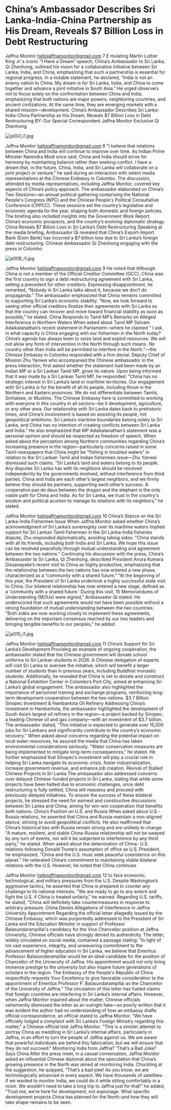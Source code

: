# China’s Ambassador Describes Sri Lanka-India-China Partnership as His Dream, Reveals $7 Billion Loss in Debt Restructuring

Jaffna Monitor
hellojaffnamonitor@gmail.com
7
E
mulating Martin Luther King Jr.'s iconic “I Have a 
Dream” speech, China’s Ambassador to Sri Lanka, 
Qi Zhenhong, outlined his vision for a collaborative 
initiative between Sri Lanka, India, and China, 
emphasizing that such a partnership is essential for 
regional progress. In a notable statement, he declared, 
“India is not an enemy nation to China. My dream is 
for Sri Lanka, India, and China to come together and 
advance a joint initiative in South Asia.”
He urged observers not to focus solely on the 
confrontation between China and India, emphasizing 
that both nations are major powers, neighboring 
countries, and ancient civilizations. At the same 
time, they are emerging markets with a 
shared mission—development.
China’s Ambassador Describes 
Sri Lanka-India-China 
Partnership as His Dream, 
Reveals $7 Billion Loss 
in Debt Restructuring
BY: 
Our Special Correspondent
Jaffna Monitor Exclusive
Qi Zhenhong

![p007_i1.jpg](images_out/004_chinas_ambassador_describes_sri_lanka_india_china_/p007_i1.jpg)

Jaffna Monitor
hellojaffnamonitor@gmail.com
8
"I believe that relations between China and 
India will continue to improve over time. 
As Indian Prime Minister Narendra Modi 
once said, China and India should strive 
for harmony by maintaining balance rather 
than seeking conflict. I have a dream that, in 
the future, China, India, and Sri Lanka will 
collaborate on a joint project or venture," he 
said during an interaction with select media 
representatives at the Chinese Embassy in 
Colombo.
The discussion, attended by media 
representatives, including Jaffna Monitor, 
covered key aspects of China’s policy 
approach. The ambassador elaborated on 
China’s Two Sessions—an annual political 
gathering comprising the National People's 
Congress (NPC) and the Chinese People's 
Political Consultative Conference (CPPCC). 
These sessions set the country’s legislative and 
economic agenda for the year, shaping both 
domestic and foreign policies. The briefing 
also included insights into the Government 
Work Report, China’s economic prospects, and 
the country’s evolving diplomatic strategy.
China Reveals $7 Billion Loss in Sri 
Lanka’s Debt Restructuring
Speaking at the media briefing, Ambassador 
Qi revealed that China’s Export-Import Bank 
(Exim Bank) has incurred a $7 billion loss 
due to Sri Lanka’s foreign debt restructuring. 
Chinese Ambassador Qi Zhenhong engaging with the press in Colombo

![p008_i1.jpg](images_out/004_chinas_ambassador_describes_sri_lanka_india_china_/p008_i1.jpg)

Jaffna Monitor
hellojaffnamonitor@gmail.com
9
He noted that Although China is not a 
member of the Official Creditor Committee 
(OCC), China was the first country to sign 
a debt restructuring agreement with Sri 
Lanka, setting a precedent for other creditors. 
Expressing disappointment, he remarked, 
“Nobody in Sri Lanka talks about it, because 
we don’t do propaganda.”
The ambassador emphasized that China 
remains committed to supporting Sri Lanka’s 
economic stability. "Now, we look forward to 
seeing other official creditors finalize their 
agreements with Sri Lanka so that the country 
can recover and move toward financial 
stability as soon as possible," he stated.
China Responds to Tamil MP’s Remarks 
on Alleged Interference in Northern 
Waters
When asked about Tamil MP Selvam 
Adaikalanathan’s recent statement in 
Parliament—where he claimed " I ask, in what 
capacity is China engaging with our fishermen 
in the North today? China’s agenda has always 
been to seize land and exploit resources. We 
will not allow any form of intervention in the 
North through such means. No country other 
than India will be permitted to interfere in the 
North."—the Chinese Embassy in Colombo 
responded with a firm denial.
Deputy Chief of Mission  Zhu Yanwei who 
accompanied the Chinese ambassador in 
the press interaction, first asked whether the 
statement had been made by an Indian MP 
or a Sri Lankan Tamil MP, given its nature. 
Upon being informed that it was made by a 
Sri Lankan Tamil MP, he responded: "China 
has no strategic interest in Sri Lanka’s land or 
maritime territories. Our engagement with 
Sri Lanka is for the benefit of all its people, 
including those in the Northern and Eastern 
provinces. We do not differentiate between 
Tamils, Sinhalese, or Muslims. The Chinese 
Embassy here is committed to working with 
everyone in this country in all sectors—be it 
development, agriculture, or any other area. 
Our relationship with Sri Lanka dates back to 
prehistoric times, and China’s involvement is 
based on assisting its people, not geopolitical 
ambitions. Sri Lanka’s maritime boundaries 
belong solely to Sri Lanka, and China has no 
intention of creating conflicts between Sri 
Lanka and India."
He also emphasized that MP Adaikalanathan’s 
statement was a personal opinion and should 
be respected as freedom of speech.
When asked about the perception among 
Northern communities regarding China’s 
increasing presence in the region—particularly 
concerns raised in some Tamil newspapers 
that China might be "fishing in troubled 
waters" in relation to the Sri Lankan Tamil 
and Indian fishermen issue—Zhu Yanwei 
dismissed such claims.
"Sri Lanka’s land and waters belong to its 
people. Any disputes Sri Lanka has with its 
neighbors should be resolved independently 
by the governments involved, without 
interference from third parties.
China and India are each other’s largest 
neighbors, and we firmly believe they should 
be partners, supporting each other’s success. A 
cooperative pas de deux between the dragon 
and the elephant is the only viable path for 
China and India.
As for Sri Lanka, we trust in the country's 
wisdom and political acumen to manage its 
relations with its neighbors," he stated.

Jaffna Monitor
hellojaffnamonitor@gmail.com
10
China’s Stance on the Sri Lanka-India 
Fishermen Issue
When Jaffna Monitor asked whether China’s 
acknowledgment of Sri Lanka’s sovereignty 
over its maritime waters implied support 
for Sri Lankan Tamil fishermen in the Sri 
Lanka-India fisheries dispute, Zhu responded 
diplomatically, avoiding taking sides: "China 
stands with all its friends, including both 
India and Sri Lanka. We hope this issue 
can be resolved peacefully through mutual 
understanding and agreement between the 
two nations."
Continuing his discussion with the press, 
China’s Ambassador to Sri Lanka, Qi 
Zhenhong, described President Anura Kumara 
Dissanayake’s recent visit to China as highly 
productive, emphasizing that the relationship 
between the two nations has now entered a 
new phase, characterized as a “community 
with a shared future.”
"At the beginning of this year, the President 
of Sri Lanka undertook a highly successful 
state visit to China. Our bilateral relationship 
has now entered a new stage, defined as a 
'community with a shared future.' During this 
visit, 15 Memorandums of Understanding 
(MOUs) were signed," Ambassador Qi stated.
He underscored that such agreements would 
not have been possible without a strong 
foundation of mutual understanding between 
the two countries. "Both sides are now working 
closely to implement these agreements, 
delivering on the important consensus reached 
by our two leaders and bringing tangible 
benefits to our peoples," he added.

![p010_i1.jpg](images_out/004_chinas_ambassador_describes_sri_lanka_india_china_/p010_i1.jpg)

Jaffna Monitor
hellojaffnamonitor@gmail.com
11
China’s Support for Sri Lanka’s 
Development
Providing an example of ongoing cooperation, 
the ambassador stated that the Chinese 
government will donate school uniforms to Sri 
Lankan students in 2026. A Chinese delegation 
of experts will visit Sri Lanka to oversee the 
initiative, which will benefit a larger number 
of students than in previous years, including 
Buddhist monastic students.
Additionally, he revealed that China is set to 
donate and construct a National Exhibition 
Center in Colombo’s Port City, aimed at 
enhancing Sri Lanka’s global engagement.
The ambassador also highlighted the 
importance of personnel training and 
exchange programs, reinforcing long-term 
development cooperation between the two 
nations.
$3.7 Billion Sinopec Investment & 
Hambantota Oil Refinery
Addressing China’s investment in Hambantota, 
the ambassador highlighted the development 
of South Asia’s largest oil refinery in the 
region—a project backed by Sinopec, a leading 
Chinese oil and gas company—with an 
investment of $3.7 billion.
The ambassador stated, "This initiative is 
expected to generate over 15,000 jobs for Sri 
Lankans and significantly contribute to the 
country’s economic recovery."
When asked about concerns regarding the 
potential impact on local water resources, 
he assured the media that China has taken 
environmental considerations seriously. "Water 
conservation measures are being implemented 
to mitigate long-term consequences," he 
stated.
He further emphasized that Sinopec’s 
investment will play a crucial role in helping 
Sri Lanka navigate its economic crisis, foster 
industrialization, increase government 
revenue, and enhance job creation.
Revival of Stalled Chinese Projects in Sri 
Lanka
The ambassador also addressed concerns 
over delayed Chinese-funded projects in Sri 
Lanka, stating that while some projects have 
been halted due to economic challenges, once 
debt restructuring is fully settled, China will 
reassess and proceed with previously delayed 
initiatives.
To ensure the success of these bilateral 
projects, he stressed the need for earnest and 
constructive discussions between Sri Lanka 
and China, aiming for win-win cooperation 
that benefits both nations.
China’s Position on U.S. and Russia
When asked about U.S.-Russia relations, 
he asserted that China and Russia maintain 
a non-aligned stance, striving to avoid 
geopolitical conflicts. He also reaffirmed that 
China’s historical ties with Russia remain 
strong and are unlikely to change. "A mature, 
resilient, and stable China-Russia relationship 
will not be swayed by any turn of events, nor 
will it be subjected to interference by any third 
party," he stated.
When asked about the deterioration of China-
U.S. relations following Donald Trump’s 
assumption of office as U.S. President, he 
emphasized, "China and the U.S. must seek 
peaceful coexistence on this planet."
He reiterated China’s commitment to 
maintaining stable bilateral relations with the 
U.S. However, he noted that China continues

Jaffna Monitor
hellojaffnamonitor@gmail.com
12
to face economic, technological, and military 
pressures from the U.S. Despite Washington’s 
aggressive tactics, he asserted that China 
is prepared to counter any challenge to its 
national interests.
"We are ready to go to any extent and fight the 
U.S. if China is treated unfairly," he warned.
Regarding U.S. tariffs, he stated, "China will 
definitely take countermeasures in response to 
arbitrary pressure.
China Denies Allegations of Interference 
in Jaffna University Appointment
Regarding the official letter allegedly issued by 
the Chinese Embassy, which was purportedly 
addressed to the President of Sri Lanka and 
the Education Minister in support of Professor 
Balasundarampillai's candidacy for the Vice 
Chancellor position at Jaffna University, 
Chinese officials have strongly denied its 
authenticity.
The letter, widely circulated on social media, 
contained a passage stating:
"In light of his vast experience, integrity, and 
unwavering commitment to the advancement 
of higher education in Sri Lanka, we believe 
that Emeritus Professor Balasundarampillai 
would be an ideal candidate for the position 
of Chancellor of the University of Jaffna. His 
appointment would not only bring immense 
prestige to the university but also inspire 
future generations of scholars in the region. 
The Embassy of the People's Republic of China 
respectfully requests Your Excellency to give 
favorable consideration to the appointment of 
Emeritus Professor P. Balasundarampillai as 
the Chancellor of the University of Jaffna."
The circulation of this letter has fueled claims 
that foreign countries are interfering in Sri 
Lanka’s internal affairs. However, when Jaffna 
Monitor inquired about the matter, Chinese 
officials vehemently dismissed the letter as an 
outright fake—so poorly written that it was 
evident the author had no understanding of 
how an embassy drafts official correspondence, 
an official stated to Jaffna Monitor.
"We have officially lodged a complaint with 
Sri Lanka’s Foreign Ministry regarding this 
matter," a Chinese official told Jaffna Monitor. 
"This is a sinister attempt to portray China 
as meddling in Sri Lanka’s internal affairs, 
particularly in Jaffna, in an effort to turn the 
people of Jaffna against us. We are aware 
that powerful individuals are behind this 
fabrication, but we will ensure that they do not 
succeed."
Monitoring India from Jaffna? ‘That’s a 
Bad Joke!’ Says China
After the press meet, in a casual conversation, 
Jaffna Monitor asked an influential Chinese 
diplomat about the speculation that China’s 
growing presence in the North was aimed at 
monitoring India.
Chuckling at the suggestion, he quipped, 
“That’s a bad joke! As you know, we are 
technologically advanced in every aspect. We 
have thousands of satellites-if we wanted to 
monitor India, we could do it while sitting 
comfortably in a room. We wouldn’t need 
to take a long trip to Jaffna just for that!”  he 
added, “Trust me, we’re here for development, 
not espionage.
What specific development projects China has 
planned for the North-and how they will take 
shape-remains to be seen.

